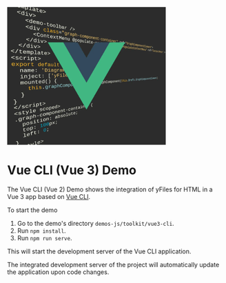 <img src="../../resources/image/vue-cli.png" alt="demo-thumbnail" height="320"/>

# Vue CLI (Vue 3) Demo

The Vue CLI (Vue 2) Demo shows the integration of yFiles for HTML in a Vue 3 app based on [Vue CLI](https://cli.vuejs.org/).

To start the demo

1.  Go to the demo's directory `demos-js/toolkit/vue3-cli`.
2.  Run `npm install`.
3.  Run `npm run serve`.

This will start the development server of the Vue CLI application.

The integrated development server of the project will automatically update the application upon code changes.
